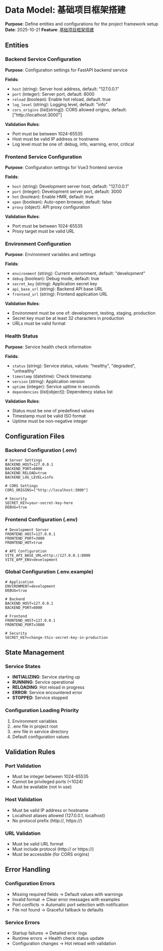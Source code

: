 # Data Model: 基础项目框架搭建

**Purpose**: Define entities and configurations for the project framework setup
**Date**: 2025-10-21
**Feature**: [基础项目框架搭建](spec.md)

## Entities

### Backend Service Configuration
**Purpose**: Configuration settings for FastAPI backend service

**Fields**:
- `host` (string): Server host address, default: "127.0.0.1"
- `port` (integer): Server port, default: 8000
- `reload` (boolean): Enable hot reload, default: true
- `log_level` (string): Logging level, default: "info"
- `cors_origins` (list[string]): CORS allowed origins, default: ["http://localhost:3000"]

**Validation Rules**:
- Port must be between 1024-65535
- Host must be valid IP address or hostname
- Log level must be one of: debug, info, warning, error, critical

### Frontend Service Configuration
**Purpose**: Configuration settings for Vue3 frontend service

**Fields**:
- `host` (string): Development server host, default: "127.0.0.1"
- `port` (integer): Development server port, default: 3000
- `hot` (boolean): Enable HMR, default: true
- `open` (boolean): Auto-open browser, default: false
- `proxy` (object): API proxy configuration

**Validation Rules**:
- Port must be between 1024-65535
- Proxy target must be valid URL

### Environment Configuration
**Purpose**: Environment variables and settings

**Fields**:
- `environment` (string): Current environment, default: "development"
- `debug` (boolean): Debug mode, default: true
- `secret_key` (string): Application secret key
- `api_base_url` (string): Backend API base URL
- `frontend_url` (string): Frontend application URL

**Validation Rules**:
- Environment must be one of: development, testing, staging, production
- Secret key must be at least 32 characters in production
- URLs must be valid format

### Health Status
**Purpose**: Service health check information

**Fields**:
- `status` (string): Service status, values: "healthy", "degraded", "unhealthy"
- `timestamp` (datetime): Check timestamp
- `version` (string): Application version
- `uptime` (integer): Service uptime in seconds
- `dependencies` (list[object]): Dependency status list

**Validation Rules**:
- Status must be one of predefined values
- Timestamp must be valid ISO format
- Uptime must be non-negative integer

## Configuration Files

### Backend Configuration (.env)
```
# Server Settings
BACKEND_HOST=127.0.0.1
BACKEND_PORT=8000
BACKEND_RELOAD=true
BACKEND_LOG_LEVEL=info

# CORS Settings
CORS_ORIGINS=["http://localhost:3000"]

# Security
SECRET_KEY=your-secret-key-here
DEBUG=true
```

### Frontend Configuration (.env)
```
# Development Server
FRONTEND_HOST=127.0.0.1
FRONTEND_PORT=3000
FRONTEND_HOT=true

# API Configuration
VITE_API_BASE_URL=http://127.0.0.1:8000
VITE_APP_ENV=development
```

### Global Configuration (.env.example)
```
# Application
ENVIRONMENT=development
DEBUG=true

# Backend
BACKEND_HOST=127.0.0.1
BACKEND_PORT=8000

# Frontend
FRONTEND_HOST=127.0.0.1
FRONTEND_PORT=3000

# Security
SECRET_KEY=change-this-secret-key-in-production
```

## State Management

### Service States
- **INITIALIZING**: Service starting up
- **RUNNING**: Service operational
- **RELOADING**: Hot reload in progress
- **ERROR**: Service encountered error
- **STOPPED**: Service stopped

### Configuration Loading Priority
1. Environment variables
2. .env file in project root
3. .env file in service directory
4. Default configuration values

## Validation Rules

### Port Validation
- Must be integer between 1024-65535
- Cannot be privileged ports (<1024)
- Must be available (not in use)

### Host Validation
- Must be valid IP address or hostname
- Localhost aliases allowed (127.0.0.1, localhost)
- No protocol prefix (http://, https://)

### URL Validation
- Must be valid URL format
- Must include protocol (http:// or https://)
- Must be accessible (for CORS origins)

## Error Handling

### Configuration Errors
- Missing required fields → Default values with warnings
- Invalid format → Clear error messages with examples
- Port conflicts → Automatic port selection with notification
- File not found → Graceful fallback to defaults

### Service Errors
- Startup failures → Detailed error logs
- Runtime errors → Health check status update
- Configuration changes → Hot reload with validation